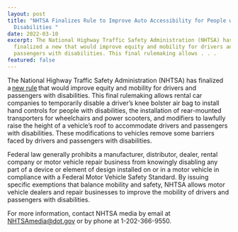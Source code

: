 ```yaml
---
layout: post
title: "NHTSA Finalizes Rule to Improve Auto Accessibility for People with
  Disabilities "
date: 2022-03-10
excerpt: The National Highway Traffic Safety Administration (NHTSA) has
  finalized a new that would improve equity and mobility for drivers and
  passengers with disabilities. This final rulemaking allows . . .
featured: false
---
```

The National Highway Traffic Safety Administration (NHTSA) has finalized a [new rule](https://www.nhtsa.gov/node/133811) that would improve equity and mobility for drivers and passengers with disabilities. This final rulemaking allows rental car companies to temporarily disable a driver’s knee bolster air bag to install hand controls for people with disabilities, the installation of rear-mounted transporters for wheelchairs and power scooters, and modifiers to lawfully raise the height of a vehicle’s roof to accommodate drivers and passengers with disabilities. These modifications to vehicles remove some barriers faced by drivers and passengers with disabilities.  

Federal law generally prohibits a manufacturer, distributor, dealer, rental company or motor vehicle repair business from knowingly disabling any part of a device or element of design installed on or in a motor vehicle in compliance with a Federal Motor Vehicle Safety Standard. By issuing specific exemptions that balance mobility and safety, NHTSA allows motor vehicle dealers and repair businesses to improve the mobility of drivers and passengers with disabilities. 

For more information, contact NHTSA media by email at NHTSAmedia@dot.gov or by phone at 1-202-366-9550.
